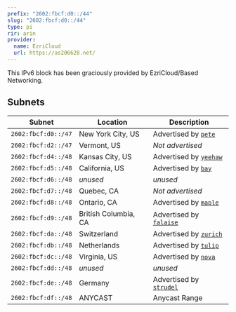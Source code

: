 ```yaml
---
prefix: "2602:fbcf:d0::/44"
slug: "2602:fbcf:d0::/44"
type: pi
rir: arin
provider:
  name: EzriCloud
  url: https://as206628.net/
---
```


This IPv6 block has been graciously provided by EzriCloud/Based Networking.

## Subnets

| Subnet              | Location             | Description                                 |
| ------------------- | -------------------- | ------------------------------------------- |
| `2602:fbcf:d0::/47` | New York City, US    | Advertised by [`pete`](/network/pete)       |
| `2602:fbcf:d2::/47` | Vermont, US          | _Not advertised_                            |
| `2602:fbcf:d4::/48` | Kansas City, US      | Advertised by [`yeehaw`](/network/yeehaw)   |
| `2602:fbcf:d5::/48` | California, US       | Advertised by [`bay`](/network/bay)         |
| `2602:fbcf:d6::/48` | _unused_             | _unused_                                    |
| `2602:fbcf:d7::/48` | Quebec, CA           | _Not advertised_                            |
| `2602:fbcf:d8::/48` | Ontario, CA          | Advertised by [`maple`](/network/maple)     |
| `2602:fbcf:d9::/48` | British Columbia, CA | Advertised by [`falaise`](/network/falaise) |
| `2602:fbcf:da::/48` | Switzerland          | Advertised by [`zurich`](/network/zurich)   |
| `2602:fbcf:db::/48` | Netherlands          | Advertised by [`tulip`](/network/tulip)     |
| `2602:fbcf:dc::/48` | Virginia, US         | Advertised by [`nova`](/network/nova)       |
| `2602:fbcf:dd::/48` | _unused_             | _unused_                                    |
| `2602:fbcf:de::/48` | Germany              | Advertised by [`strudel`](/network/strudel) |
| `2602:fbcf:df::/48` | ANYCAST              | Anycast Range                               |
